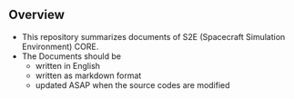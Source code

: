 ## Overview

- This repository summarizes documents of S2E (Spacecraft Simulation Environment) CORE.
- The Documents should be 
  - written in English
  - written as markdown format
  - updated ASAP when the source codes are modified
